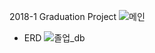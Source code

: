 2018-1 Graduation Project
![메인](https://user-images.githubusercontent.com/19584588/86335742-de0a9b80-bc89-11ea-84a1-a7bbbb0efa56.png)


- ERD
![졸업_db](https://user-images.githubusercontent.com/19584588/86332782-efea3f80-bc85-11ea-8644-d52d7106f5ce.png)
